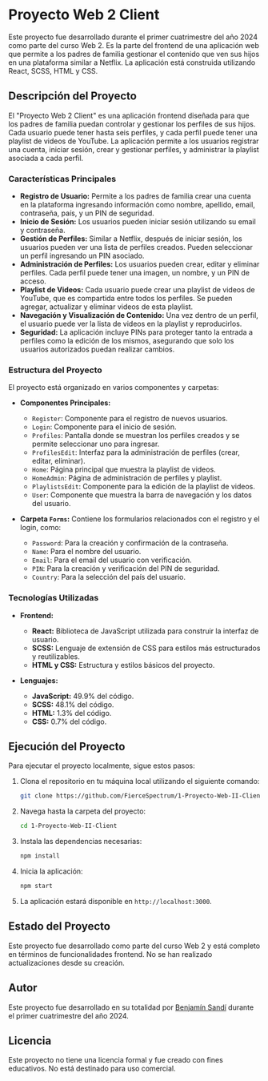 # Proyecto Web 2 Client

Este proyecto fue desarrollado durante el primer cuatrimestre del año 2024 como parte del curso Web 2. Es la parte del frontend de una aplicación web que permite a los padres de familia gestionar el contenido que ven sus hijos en una plataforma similar a Netflix. La aplicación está construida utilizando React, SCSS, HTML y CSS.

## Descripción del Proyecto

El "Proyecto Web 2 Client" es una aplicación frontend diseñada para que los padres de familia puedan controlar y gestionar los perfiles de sus hijos. Cada usuario puede tener hasta seis perfiles, y cada perfil puede tener una playlist de videos de YouTube. La aplicación permite a los usuarios registrar una cuenta, iniciar sesión, crear y gestionar perfiles, y administrar la playlist asociada a cada perfil.

### Características Principales

- **Registro de Usuario:** Permite a los padres de familia crear una cuenta en la plataforma ingresando información como nombre, apellido, email, contraseña, país, y un PIN de seguridad. 
- **Inicio de Sesión:** Los usuarios pueden iniciar sesión utilizando su email y contraseña.
- **Gestión de Perfiles:** Similar a Netflix, después de iniciar sesión, los usuarios pueden ver una lista de perfiles creados. Pueden seleccionar un perfil ingresando un PIN asociado.
- **Administración de Perfiles:** Los usuarios pueden crear, editar y eliminar perfiles. Cada perfil puede tener una imagen, un nombre, y un PIN de acceso.
- **Playlist de Videos:** Cada usuario puede crear una playlist de videos de YouTube, que es compartida entre todos los perfiles. Se pueden agregar, actualizar y eliminar videos de esta playlist.
- **Navegación y Visualización de Contenido:** Una vez dentro de un perfil, el usuario puede ver la lista de videos en la playlist y reproducirlos.
- **Seguridad:** La aplicación incluye PINs para proteger tanto la entrada a perfiles como la edición de los mismos, asegurando que solo los usuarios autorizados puedan realizar cambios.

### Estructura del Proyecto

El proyecto está organizado en varios componentes y carpetas:

- **Componentes Principales:**
  - `Register`: Componente para el registro de nuevos usuarios.
  - `Login`: Componente para el inicio de sesión.
  - `Profiles`: Pantalla donde se muestran los perfiles creados y se permite seleccionar uno para ingresar.
  - `ProfilesEdit`: Interfaz para la administración de perfiles (crear, editar, eliminar).
  - `Home`: Página principal que muestra la playlist de videos.
  - `HomeAdmin`: Página de administración de perfiles y playlist.
  - `PlaylistsEdit`: Componente para la edición de la playlist de videos.
  - `User`: Componente que muestra la barra de navegación y los datos del usuario.

- **Carpeta `Forms`:** Contiene los formularios relacionados con el registro y el login, como:
  - `Password`: Para la creación y confirmación de la contraseña.
  - `Name`: Para el nombre del usuario.
  - `Email`: Para el email del usuario con verificación.
  - `PIN`: Para la creación y verificación del PIN de seguridad.
  - `Country`: Para la selección del país del usuario.

### Tecnologías Utilizadas

- **Frontend:**
  - **React:** Biblioteca de JavaScript utilizada para construir la interfaz de usuario.
  - **SCSS:** Lenguaje de extensión de CSS para estilos más estructurados y reutilizables.
  - **HTML y CSS:** Estructura y estilos básicos del proyecto.
  
- **Lenguajes:**
  - **JavaScript:** 49.9% del código.
  - **SCSS:** 48.1% del código.
  - **HTML:** 1.3% del código.
  - **CSS:** 0.7% del código.

## Ejecución del Proyecto

Para ejecutar el proyecto localmente, sigue estos pasos:

1. Clona el repositorio en tu máquina local utilizando el siguiente comando:
    ```bash
    git clone https://github.com/FierceSpectrum/1-Proyecto-Web-II-Client
    ```
2. Navega hasta la carpeta del proyecto:
    ```bash
    cd 1-Proyecto-Web-II-Client
    ```
3. Instala las dependencias necesarias:
    ```bash
    npm install
    ```
4. Inicia la aplicación:
    ```bash
    npm start
    ```
5. La aplicación estará disponible en `http://localhost:3000`.

## Estado del Proyecto

Este proyecto fue desarrollado como parte del curso Web 2 y está completo en términos de funcionalidades frontend. No se han realizado actualizaciones desde su creación.

## Autor

Este proyecto fue desarrollado en su totalidad por [Benjamín Sandí](https://github.com/FierceSpectrum) durante el primer cuatrimestre del año 2024.

## Licencia

Este proyecto no tiene una licencia formal y fue creado con fines educativos. No está destinado para uso comercial.
